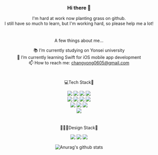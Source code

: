 <div align="center">

### Hi there 👋

I'm hard at work now planting grass on github.  
I still have so much to learn, but I'm working hard, so please help me a lot!

#

A few things about me...
<!--
**devTabasco/devTabasco** is a ✨ _special_ ✨ repository because its `README.md` (this file) appears on your GitHub profile.

Here are some ideas to get you started:

- 🔭 I’m currently working on Korea Railroad Research Institute
- 🌱 I’m currently learning Swift for iOS mobile app development
- 👯 I’m looking to collaborate on ...
- 🤔 I’m looking for help with ...
- 💬 Ask me about ...
- 📫 How to reach me: ...
- 😄 Pronouns: ...
- ⚡ Fun fact: ...
-->

📚 I’m currently studying on Yonsei university<br/>
🌱 I’m currently learning Swift for iOS mobile app development<br/>
📫 How to reach me: changyong0605@gmail.com<br/>

#

💻Tech Stack📱

<img src="https://img.shields.io/badge/Swift-F05138?style=flat&logo=Swift&logoColor=white"/> <img src="https://img.shields.io/badge/Python-3776AB?style=flat&logo=Python&logoColor=white"/> <img src="https://img.shields.io/badge/Java-007396?style=flat&logo=Java&logoColor=white"/> <img src="https://img.shields.io/badge/R-276DC3?style=flat&logo=R&logoColor=white"/></br><!--img src="https://img.shields.io/badge/C-A8B9CC?style=flat&logo=C&logoColor=white"/--> <!--img src="https://img.shields.io/badge/C++-00599C?style=flat&logo=C%2B%2B&logoColor=white"/-->
<img src="https://img.shields.io/badge/Xcode-147EFB?style=flat&logo=Xcode&logoColor=white"/> <img src="https://img.shields.io/badge/Eclipse IDE-2C2255?style=flat&logo=Eclipse IDE&logoColor=white"/> <img src="https://img.shields.io/badge/Visual Studio Code-007ACC?style=flat&logo=Visual Studio Code&logoColor=white"/> <img src="https://img.shields.io/badge/RStudio-75AADB?style=flat&logo=RStudio&logoColor=white"/></br>
<img src="https://img.shields.io/badge/MySQL-4479A1?style=flat&logo=MySQL&logoColor=white"/> <img src="https://img.shields.io/badge/Git-F05032?style=flat&logo=Git&logoColor=white"/> <img src="https://img.shields.io/badge/Github-181717?style=flat&logo=Github&logoColor=#181717"/></br>
<img src="https://img.shields.io/badge/Arduino-00979D?style=flat&logo=Arduino&logoColor=white"/>

<!--img src="https://img.shields.io/badge/OpenGL-5586A4?style=flat&logo=OpenGL&logoColor=white"/--> 

#

👨🏻‍🎨Design Stack🎨

<img src="https://img.shields.io/badge/Adobe Photoshop-31A8FF?style=flat&logo=Adobe Photoshop&logoColor=white"/> <img src="https://img.shields.io/badge/Adobe Illustrator-FF9A00?style=flat&logo=Adobe Illustrator&logoColor=white"/> <img src="https://img.shields.io/badge/Adobe XD-FF61F6?style=flat&logo=Adobe XD&logoColor=white"/>

![Anurag's github stats](https://github-readme-stats.vercel.app/api?username=devTabasco&show_icons=true&theme=vue) 

<!--![Top Langs](https://github-readme-stats.vercel.app/api/top-langs/?username=devTabasco&layout=compact&theme=prussian)-->

</div>

